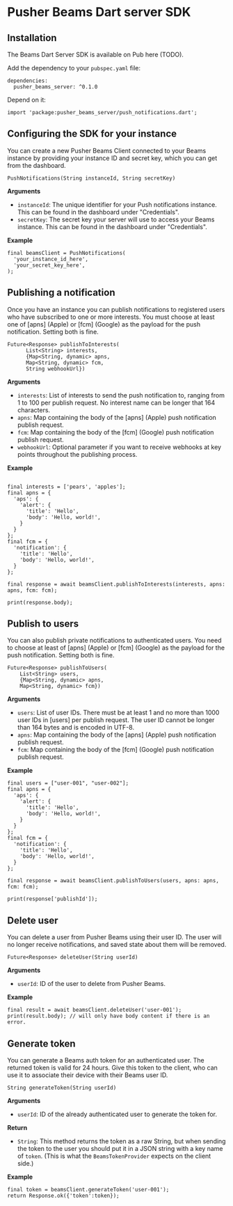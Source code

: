 # Pusher Beams Dart server SDK

## Installation

The Beams Dart Server SDK is available on Pub here (TODO).

Add the dependency to your `pubspec.yaml` file:

```
dependencies:
  pusher_beams_server: ^0.1.0
```

Depend on it:

```
import 'package:pusher_beams_server/push_notifications.dart';
```

## Configuring the SDK for your instance

You can create a new Pusher Beams Client connected to your Beams instance by providing your instance ID and secret key, which you can get from the dashboard.

```
PushNotifications(String instanceId, String secretKey)
```

**Arguments**

- `instanceId`: The unique identifier for your Push notifications instance. This can be found in the dashboard under "Credentials".
- `secretKey`: The secret key your server will use to access your Beams instance. This can be found in the dashboard under "Credentials".

**Example**

```
final beamsClient = PushNotifications(
  'your_instance_id_here',
  'your_secret_key_here',
);
```

## Publishing a notification

Once you have an instance you can publish notifications to registered users who have subscribed to one or more interests. You must choose at least one of [apns] (Apple) or [fcm] (Google) as the payload for the push notification. Setting both is fine.

```
Future<Response> publishToInterests(
      List<String> interests,
      {Map<String, dynamic> apns,
      Map<String, dynamic> fcm,
      String webhookUrl})
```

**Arguments**

- `interests`: List of interests to send the push notification to, ranging from 1 to 100 per publish request. No interest name can be longer that 164 characters.
- `apns`: Map containing the body of the [apns] (Apple) push notification publish request.
- `fcm`:  Map containing the body of the [fcm] (Google) push notification publish request.
- `webhookUrl`: Optional parameter if you want to receive webhooks at key points throughout the publishing process.

**Example**

```

final interests = ['pears', 'apples'];
final apns = {
  'aps': {
    'alert': {
      'title': 'Hello',
      'body': 'Hello, world!',
    }
  }
};
final fcm = {
  'notification': {
    'title': 'Hello',
    'body': 'Hello, world!',
  }
};

final response = await beamsClient.publishToInterests(interests, apns: apns, fcm: fcm);

print(response.body);
```

## Publish to users

You can also publish private notifications to authenticated users. You need to choose at least of [apns] (Apple) or [fcm] (Google) as the payload for the push notification. Setting both is fine.

```
Future<Response> publishToUsers(
    List<String> users,
    {Map<String, dynamic> apns, 
    Map<String, dynamic> fcm})
```

**Arguments**

- `users`: List of user IDs. There must be at least 1 and no more than 1000 user IDs in [users] per publish request. The user ID cannot be longer than 164 bytes and is encoded in UTF-8.
- `apns`: Map containing the body of the [apns] (Apple) push notification publish request.
- `fcm`:  Map containing the body of the [fcm] (Google) push notification publish request.

**Example**

```
final users = ["user-001", "user-002"];
final apns = {
  'aps': {
    'alert': {
      'title': 'Hello',
      'body': 'Hello, world!',
    }
  }
};
final fcm = {
  'notification': {
    'title': 'Hello',
    'body': 'Hello, world!',
  }
};

final response = await beamsClient.publishToUsers(users, apns: apns, fcm: fcm);

print(response['publishId']);
```

## Delete user

You can delete a user from Pusher Beams using their user ID. The user will no longer receive notifications, and saved state about them will be removed.

```
Future<Response> deleteUser(String userId)
```

**Arguments**

- `userId`: ID of the user to delete from Pusher Beams.

**Example**

```
final result = await beamsClient.deleteUser('user-001');
print(result.body); // will only have body content if there is an error.
```

## Generate token

You can generate a Beams auth token for an authenticated user. The returned token is valid for 24 hours. Give this token to the client, who can use it to associate their device with their Beams user ID.

```
String generateToken(String userId)
```

**Arguments**

- `userId`: ID of the already authenticated user to generate the token for.

**Return**

- `String`: This method returns the token as a raw String, but when sending the token to the user you should put it in a JSON string with a key name of `token`. (This is what the `BeamsTokenProvider` expects on the client side.)

**Example**

```
final token = beamsClient.generateToken('user-001');
return Response.ok({'token':token});
```